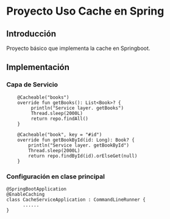 # Proyecto Uso Cache en Spring

## Introducción
Proyecto básico que implementa la cache en Springboot.


## Implementación
### Capa de Servicio

```
    @Cacheable("books")
    override fun getBooks(): List<Book>? {
         println("Service layer. getBooks")
         Thread.sleep(2000L)
         return repo.findAll()
    }
```

```
    @Cacheable("book", key = "#id")
    override fun getBookById(id: Long): Book? {
        println("Service layer. getBookById")
        Thread.sleep(2000L)
        return repo.findById(id).orElseGet(null)
    }
```

### Configuración en clase principal

```
@SpringBootApplication
@EnableCaching
class CacheServiceApplication : CommandLineRunner {
      ......
}
```